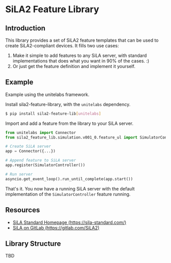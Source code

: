 # SiLA2 Feature Library

## Introduction

This library provides a set of SiLA2 feature templates that can be used to create SiLA2-compliant devices.
It fills two use cases:

1. Make it simple to add features to any SiLA server, with standard implementations that does what you want in 90% of the cases. :)
2. Or just get the feature definition and implement it yourself.

## Example

Example using the unitelabs framework.

Install sila2-feature-library, with the `unitelabs` dependency.

```bash
$ pip install sila2-feature-lib[unitelabs]
```

Import and add a feature from the library to your SiLA server.

```python
from unitelabs import Connector
from sila2_feature_lib.simulation.v001_0.feature_ul import SimulatorController

# Create SiLA server
app = Connector({...})

# Append feature to SiLA server
app.register(SimulatorController())

# Run server
asyncio.get_event_loop().run_until_complete(app.start())
```

That's it. You now have a running SiLA server with the default implementation of the `SimulatorController` feature running.

## Resources

- [SiLA Standard Homepage (https://sila-standard.com/)](https://sila-standard.com/)
- [SiLA on GitLab (https://gitlab.com/SiLA2)](https://gitlab.com/SiLA2)

## Library Structure

TBD
